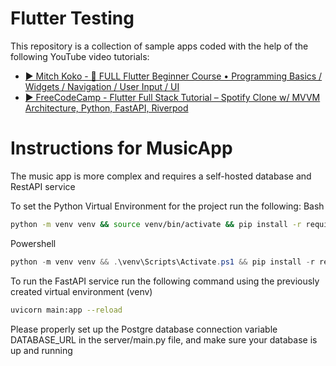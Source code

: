 # Flutter Testing

This repository is a collection of sample apps coded with the help of the following YouTube video tutorials:

* [▶️ Mitch Koko - 📱 FULL Flutter Beginner Course • Programming Basics / Widgets / Navigation / User Input / UI](https://www.youtube.com/watch?v=HQ_ytw58tC4)
* [▶️ FreeCodeCamp - Flutter Full Stack Tutorial – Spotify Clone w/ MVVM Architecture, Python, FastAPI, Riverpod](https://www.youtube.com/watch?v=9gpAtzQhYkY)

# Instructions for MusicApp
The music app is more complex and requires a self-hosted database and RestAPI service

To set the Python Virtual Environment for the project run the following:
Bash
```bash
python -m venv venv && source venv/bin/activate && pip install -r requirements.txt
```
Powershell
```powershell
python -m venv venv && .\venv\Scripts\Activate.ps1 && pip install -r requirements.txt
```

To run the FastAPI service run the following command using the previously created virtual environment (venv)

```bash
uvicorn main:app --reload
```

Please properly set up the Postgre database connection variable DATABASE_URL in the server/main.py file, and make sure your database is up and running